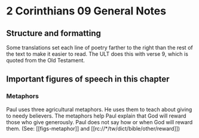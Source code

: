 # 2 Corinthians 09 General Notes
## Structure and formatting

Some translations set each line of poetry farther to the right than the rest of the text to make it easier to read. The ULT does this with verse 9, which is quoted from the Old Testament.

## Important figures of speech in this chapter

### Metaphors

Paul uses three agricultural metaphors. He uses them to teach about giving to needy believers. The metaphors help Paul explain that God will reward those who give generously. Paul does not say how or when God will reward them. (See: [[figs-metaphor]] and [[rc://*/tw/dict/bible/other/reward]])
